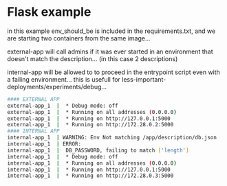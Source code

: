 # Flask example

in this example env_should_be is included in the requirements.txt, and we are starting two containers from the same image...

external-app will call admins if it was ever started in an environment that doesn't match the description... (in this case 2 descriptions)

internal-app will be allowed to to proceed in the entrypoint script even with a failing environment...
this is usefull for less-important-deployments/experiments/debug...

```sh
#### EXTERNAL APP
external-app_1  |  * Debug mode: off
external-app_1  |  * Running on all addresses (0.0.0.0)
external-app_1  |  * Running on http://127.0.0.1:5000
external-app_1  |  * Running on http://172.28.0.2:5000
#### INTERNAL APP
internal-app_1  | WARNING: Env Not matching /app/description/db.json
internal-app_1  | ERROR:
internal-app_1  |  DB_PASSWORD, failing to match ['length']
internal-app_1  |  * Debug mode: off
internal-app_1  |  * Running on all addresses (0.0.0.0)
internal-app_1  |  * Running on http://127.0.0.1:5000
internal-app_1  |  * Running on http://172.28.0.3:5000
```
